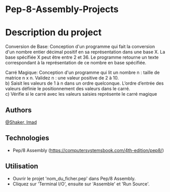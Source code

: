 # Pep-8-Assembly-Projects

# Description du project

Conversion de Base: Conception d'un programme qui fait la conversion d'un nombre
entier décimal positif en sa représentation dans une base X. La base spécifiée X peut être entre 2
et 36. Le programme retourne un texte correspondant à la représentation de ce nombre en
base spécifiée.  
  
Carré Magique: Conception d'un programme qui lit un nombre n : taille de matrice n x n. Validez n : une valeur positive de 2 à
10.  
b) Saisit les valeurs de 1 à n dans un ordre quelconque. L’ordre d’entrée des valeurs définie
le positionnement des valeurs dans le carré.  
c) Vérifie si le carré avec les valeurs saisies représente le carré magique



## Authors
[@Shaker, Imad](https://gitlab.info.uqam.ca/bouarfa.imad)

## Technologies
* Pep/8 Assembly (https://computersystemsbook.com/4th-edition/pep8/)

## Utilisation
* Ouvrir le projet 'nom_du_ficher.pep' dans Pep/8 Assembly.
* Cliquez sur 'Terminal I/O', ensuite sur 'Assemble' et 'Run Source'.
